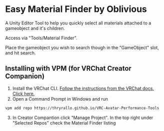 # Easy Material Finder by Oblivious

A Unity Editor Tool to help you quickly select all materials attached to a gameobject and it's children.

Access via "Tools/Material Finder".

Place the gameobject you wish to search though in the "GameObject" slot, and hit search.

## Installing with VPM (for VRChat Creator Companion)

1. Install the VRChat CLI. [Follow the instructions from the VRChat docs. Click here.](https://vcc.docs.vrchat.com/vpm/cli/#installation--updating)
2. Open a Command Prompt in Windows and run
```sh 
vpm add repo https://thryrallo.github.io/VRC-Avatar-Performance-Tools
```
3. In Creator Compantion click "Manage Project". In the top right under "Selected Repos" check the Material Finder listing
